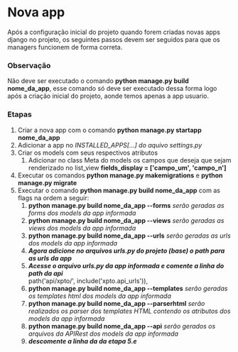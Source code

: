 # Nova app

Após a configuração inicial do projeto quando forem criadas novas apps django no projeto, os seguintes passos devem 
ser seguidos para que os managers funcionem de forma correta.

### Observação
Não deve ser executado o comando **python manage.py build nome_da_app**, esse comando só deve ser executado dessa 
forma logo após a criação inicial do projeto, aonde temos apenas a app usuario.

### Etapas

1. Criar a nova app com o comando **python manage.py startapp nome_da_app**
1. Adicionar a app no **INSTALLED_APPS[...]* do aquivo *settings.py**
1. Criar os models com seus respectivos atributos  
    1. Adicionar no class Meta do models os campos que deseja que sejam renderizado no list_view **fields_display = 
   ['campo_um', 'campo_n']**
1. Executar os comandos **python manage.py makemigrations** e **python manage.py migrate**     
1. Executar o comando **python manage.py build nome_da_app** com as flags na ordem a seguir:
    1. **python manage.py build nome_da_app --forms** *serão geradas as forms dos models da app informada*
    1. **python manage.py build nome_da_app --views** *serão geradas as views dos models da app informada*
    1. **python manage.py build nome_da_app --urls** *serão geradas as urls dos models da app informada*
    1. ***Agora adicione no arquivos urls.py do projeto (base) o path para as urls da app***
    1. ***Acesse o arquivo urls.py da app informada e comente a linha do path da api***  
           path('api/xpto/', include('xpto.api_urls')),
    1. **python manage.py build nome_da_app --templates** *serão geradas os templates html dos models da app 
   informada*
    1. **python manage.py build nome_da_app --parserhtml** *serão realizados os parser dos templates HTML contendo os 
   atributos dos models da app informada*    
    1. **python manage.py build nome_da_app --api** *serão gerados os arquivos da APIRest dos models da app informada*
    1. ***descomente a linha da da etapa 5.e***